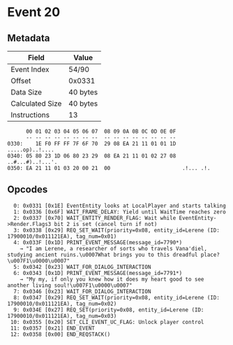 # Event 20

## Metadata

| Field           | Value    |
|-----------------|----------|
| Event Index     | 54/90    |
| Offset          | 0x0331   |
| Data Size       | 40 bytes |
| Calculated Size | 40 bytes |
| Instructions    | 13       |

```
      00 01 02 03 04 05 06 07  08 09 0A 0B 0C 0D 0E 0F
      -- -- -- -- -- -- -- --  -- -- -- -- -- -- -- --
0330:    1E F0 FF FF 7F 6F 70  29 08 EA 21 11 01 01 1D   .....op)..!....
0340: 05 80 23 1D 06 80 23 29  08 EA 21 11 01 02 27 08  ..#...#)..!...'.
0350: EA 21 11 01 03 20 00 21  00                       .!... .!.       
```

## Opcodes

```
  0: 0x0331 [0x1E] EventEntity looks at LocalPlayer and starts talking
  1: 0x0336 [0x6F] WAIT_FRAME_DELAY: Yield until WaitTime reaches zero
  2: 0x0337 [0x70] WAIT_ENTITY_RENDER_FLAG: Wait while EventEntity->Render.Flags3 bit 2 is set (cancel turn if not)
  3: 0x0338 [0x29] REQ_SET_WAIT(priority=0x08, entity_id=Lerene (ID: 17900010/0x011121EA), tag_num=0x01)
  4: 0x033F [0x1D] PRINT_EVENT_MESSAGE(message_id=7790*)
    → "I am Lerene, a researcher of sorts who travels Vana'diel, studying ancient ruins.\u0007What brings you to this dreadful place?\u007F1\u0000\u0007"
  5: 0x0342 [0x23] WAIT_FOR_DIALOG_INTERACTION
  6: 0x0343 [0x1D] PRINT_EVENT_MESSAGE(message_id=7791*)
    → "My my, if only you knew how it does my heart good to see another living soul!\u007F1\u0000\u0007"
  7: 0x0346 [0x23] WAIT_FOR_DIALOG_INTERACTION
  8: 0x0347 [0x29] REQ_SET_WAIT(priority=0x08, entity_id=Lerene (ID: 17900010/0x011121EA), tag_num=0x02)
  9: 0x034E [0x27] REQ_SET(priority=0x08, entity_id=Lerene (ID: 17900010/0x011121EA), tag_num=0x03)
 10: 0x0355 [0x20] SET_CLI_EVENT_UC_FLAG: Unlock player control
 11: 0x0357 [0x21] END_EVENT
 12: 0x0358 [0x00] END_REQSTACK()
```
